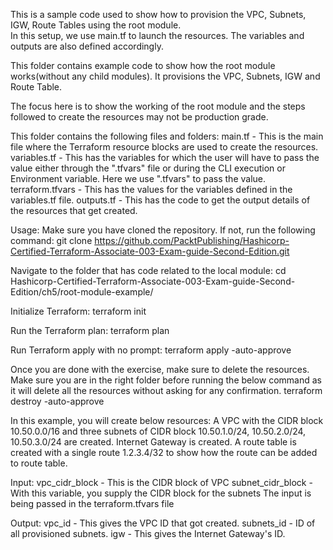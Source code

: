 This is a sample code used to show how to provision the VPC, Subnets, IGW, Route Tables using the root module.  
In this setup, we use main.tf to launch the resources. 
The variables and outputs are also defined accordingly. 

This folder contains example code to show how the root module works(without any child modules).
It provisions the VPC, Subnets, IGW and Route Table.

The focus here is to show the working of the root module and the steps followed to create 
the resources may not be production grade. 

This folder contains the following files and folders:
main.tf          - This is the main file where the Terraform resource blocks are used to create the resources. 
variables.tf     - This has the variables for which the user will have to pass the value either through the      ".tfvars" file or during the CLI execution or Environment variable. Here we use ".tfvars" to pass the value. 
terraform.tfvars - This has the values for the variables defined in the variables.tf file. 
outputs.tf       - This has the code to get the output details of the resources that get created. 

Usage:
Make sure you have cloned the repository. If not, run the following command:
git clone https://github.com/PacktPublishing/Hashicorp-Certified-Terraform-Associate-003-Exam-guide-Second-Edition.git

Navigate to the folder that has code related to the local module:
cd Hashicorp-Certified-Terraform-Associate-003-Exam-guide-Second-Edition/ch5/root-module-example/

Initialize Terraform:
terraform init

Run the Terraform plan:
terraform plan

Run Terraform apply with no prompt:
terraform apply -auto-approve

Once you are done with the exercise, make sure to delete the resources. 
Make sure you are in the right folder before running the below command as it will delete all the resources without asking for any confirmation. 
terraform destroy -auto-approve 

In this example, you will create below resources:
A VPC with the CIDR block 10.50.0.0/16 and three subnets of CIDR block 10.50.1.0/24, 10.50.2.0/24, 10.50.3.0/24 are created.
Internet Gateway is created. 
A route table is created with a single route 1.2.3.4/32 to show how the route can be added to route table. 

Input:
vpc_cidr_block     - This is the CIDR block of VPC
subnet_cidr_block  - With this variable, you supply the CIDR block for the subnets
The input is being passed in the terraform.tfvars file

Output:
vpc_id      - This gives the VPC ID that got created. 
subnets_id  - ID of all provisioned subnets.
igw         - This gives the Internet Gateway's ID. 